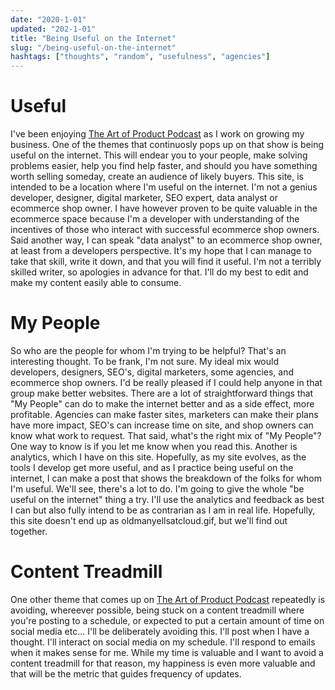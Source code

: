 ```yaml
---
date: "2020-1-01"
updated: "202-1-01"
title: "Being Useful on the Internet"
slug: "/being-useful-on-the-internet"
hashtags: ["thoughts", "random", "usefulness", "agencies"]
---
```


# Useful

I've been enjoying [The Art of Product Podcast](https://artofproductpodcast.com/) as I work on growing my business. One of the themes that continuosly pops up on that show is being useful on the internet. This will endear you to your people, make solving problems easier, help you find help faster, and should you have something worth selling someday, create an audience of likely buyers. This site, is intended to be a location where I'm useful on the internet. I'm not a genius developer, designer, digital marketer, SEO expert, data analyst or ecommerce shop owner. I have however proven to be quite valuable in the ecommerce space because I'm a developer with  understanding of the incentives of those who interact with successful ecommerce shop owners. Said another way, I can speak "data analyst" to an ecommerce shop owner, at least from a developers perspective. It's my hope that I can manage to take that skill, write it down, and that you will find it useful. I'm not a terribly skilled writer, so apologies in advance for that. I'll do my best to edit and make my content easily able to consume.

# My People

So who are the people for whom I'm trying to be helpful? That's an interesting thought. To be frank, I'm not sure. My ideal mix would developers, designers, SEO's, digital marketers, some agencies, and ecommerce shop owners. I'd be really pleased if I could help anyone in that group make better websites. There are a lot of straightforward things that "My People" can do to make the internet better and as a side effect, more profitable. Agencies can make faster sites, marketers can make their plans have more impact, SEO's can increase time on site, and shop owners can know what work to request. That said, what's the right mix of "My People"? One way to know is if you let me know when you read this. Another is analytics, which I have on this site. Hopefully, as my site evolves, as the tools I develop get more useful, and as I practice being useful on the internet, I can make a post that shows the breakdown of the folks for whom I'm useful. We'll see, there's a lot to do. I'm going to give the whole "be useful on the internet" thing a try. I'll use the analytics and feedback as best I can but also fully intend to be as contrarian as I am in real life. Hopefully, this site doesn't end up as oldmanyellsatcloud.gif, but we'll find out together.

# Content Treadmill

One other theme that comes up on [The Art of Product Podcast](https://artofproductpodcast.com/) repeatedly is avoiding, whereever possible, being stuck on a content treadmill where you're posting to a schedule, or expected to put a certain amount of time on social media etc... I'll be deliberately avoiding this. I'll post when I have a thought. I'll interact on social media on my schedule. I'll respond to emails when it makes sense for me. While my time is valuable and I want to avoid a content treadmill for that reason, my happiness is even more valuable and that will be the metric that guides frequency of updates.